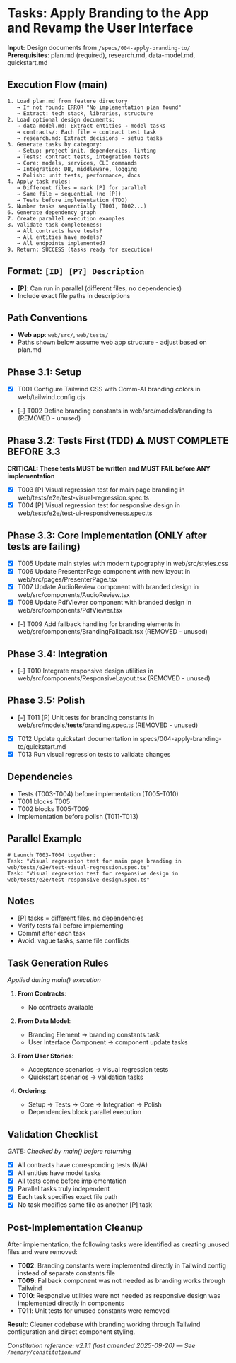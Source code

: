 # Tasks: Apply Branding to the App and Revamp the User Interface

**Input:** Design documents from `/specs/004-apply-branding-to/`
**Prerequisites**: plan.md (required), research.md, data-model.md, quickstart.md

## Execution Flow (main)

```
1. Load plan.md from feature directory
   → If not found: ERROR "No implementation plan found"
   → Extract: tech stack, libraries, structure
2. Load optional design documents:
   → data-model.md: Extract entities → model tasks
   → contracts/: Each file → contract test task
   → research.md: Extract decisions → setup tasks
3. Generate tasks by category:
   → Setup: project init, dependencies, linting
   → Tests: contract tests, integration tests
   → Core: models, services, CLI commands
   → Integration: DB, middleware, logging
   → Polish: unit tests, performance, docs
4. Apply task rules:
   → Different files = mark [P] for parallel
   → Same file = sequential (no [P])
   → Tests before implementation (TDD)
5. Number tasks sequentially (T001, T002...)
6. Generate dependency graph
7. Create parallel execution examples
8. Validate task completeness:
   → All contracts have tests?
   → All entities have models?
   → All endpoints implemented?
9. Return: SUCCESS (tasks ready for execution)
```

## Format: `[ID] [P?] Description`

- **[P]**: Can run in parallel (different files, no dependencies)
- Include exact file paths in descriptions

## Path Conventions

- **Web app**: `web/src/`, `web/tests/`
- Paths shown below assume web app structure - adjust based on plan.md

## Phase 3.1: Setup

- [x] T001 Configure Tailwind CSS with Comm-AI branding colors in web/tailwind.config.cjs
- [-] T002 Define branding constants in web/src/models/branding.ts (REMOVED - unused)

## Phase 3.2: Tests First (TDD) ⚠️ MUST COMPLETE BEFORE 3.3

**CRITICAL: These tests MUST be written and MUST FAIL before ANY implementation**

- [x] T003 [P] Visual regression test for main page branding in web/tests/e2e/test-visual-regression.spec.ts
- [x] T004 [P] Visual regression test for responsive design in web/tests/e2e/test-ui-responsiveness.spec.ts

## Phase 3.3: Core Implementation (ONLY after tests are failing)

- [x] T005 Update main styles with modern typography in web/src/styles.css
- [x] T006 Update PresenterPage component with new layout in web/src/pages/PresenterPage.tsx
- [x] T007 Update AudioReview component with branded design in web/src/components/AudioReview.tsx
- [x] T008 Update PdfViewer component with branded design in web/src/components/PdfViewer.tsx
- [-] T009 Add fallback handling for branding elements in web/src/components/BrandingFallback.tsx (REMOVED - unused)

## Phase 3.4: Integration

- [-] T010 Integrate responsive design utilities in web/src/components/ResponsiveLayout.tsx (REMOVED - unused)

## Phase 3.5: Polish

- [-] T011 [P] Unit tests for branding constants in web/src/models/**tests**/branding.spec.ts (REMOVED - unused)
- [x] T012 Update quickstart documentation in specs/004-apply-branding-to/quickstart.md
- [x] T013 Run visual regression tests to validate changes

## Dependencies

- Tests (T003-T004) before implementation (T005-T010)
- T001 blocks T005
- T002 blocks T005-T009
- Implementation before polish (T011-T013)

## Parallel Example

```
# Launch T003-T004 together:
Task: "Visual regression test for main page branding in web/tests/e2e/test-visual-regression.spec.ts"
Task: "Visual regression test for responsive design in web/tests/e2e/test-responsive-design.spec.ts"
```

## Notes

- [P] tasks = different files, no dependencies
- Verify tests fail before implementing
- Commit after each task
- Avoid: vague tasks, same file conflicts

## Task Generation Rules

_Applied during main() execution_

1. **From Contracts**:
   - No contracts available
2. **From Data Model**:
   - Branding Element → branding constants task
   - User Interface Component → component update tasks
3. **From User Stories**:

   - Acceptance scenarios → visual regression tests
   - Quickstart scenarios → validation tasks

4. **Ordering**:
   - Setup → Tests → Core → Integration → Polish
   - Dependencies block parallel execution

## Validation Checklist

_GATE: Checked by main() before returning_

- [x] All contracts have corresponding tests (N/A)
- [x] All entities have model tasks
- [x] All tests come before implementation
- [x] Parallel tasks truly independent
- [x] Each task specifies exact file path
- [x] No task modifies same file as another [P] task

## Post-Implementation Cleanup

After implementation, the following tasks were identified as creating unused files and were removed:

- **T002**: Branding constants were implemented directly in Tailwind config instead of separate constants file
- **T009**: Fallback component was not needed as branding works through Tailwind
- **T010**: Responsive utilities were not needed as responsive design was implemented directly in components
- **T011**: Unit tests for unused constants were removed

**Result**: Cleaner codebase with branding working through Tailwind configuration and direct component styling.

_Constitution reference: v2.1.1 (last amended 2025-09-20) — See `/memory/constitution.md`_
